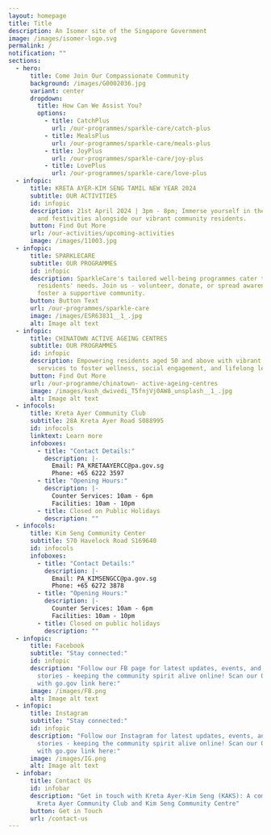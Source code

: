 ```yaml
---
layout: homepage
title: Title
description: An Isomer site of the Singapore Government
image: /images/isomer-logo.svg
permalink: /
notification: ""
sections:
  - hero:
      title: Come Join Our Compassionate Community
      background: /images/G0002036.jpg
      variant: center
      dropdown:
        title: How Can We Assist You?
        options:
          - title: CatchPlus
            url: /our-programmes/sparkle-care/catch-plus
          - title: MealsPlus
            url: /our-programmes/sparkle-care/meals-plus
          - title: JoyPlus
            url: /our-programmes/sparkle-care/joy-plus
          - title: LovePlus
            url: /our-programmes/sparkle-care/love-plus
  - infopic:
      title: KRETA AYER-KIM SENG TAMIL NEW YEAR 2024
      subtitle: OUR ACTIVITIES
      id: infopic
      description: 21st April 2024 | 3pm - 8pm; Immerse yourself in the rich culture
        and festivities alongside our vibrant community residents.
      button: Find Out More
      url: /our-activities/upcoming-activities
      image: /images/11003.jpg
  - infopic:
      title: SPARKLECARE
      subtitle: OUR PROGRAMMES
      id: infopic
      description: SparkleCare's tailored well-being programmes cater to our
        residents' needs. Join us - volunteer, donate, or spread awareness - to
        foster a supportive community.
      button: Button Text
      url: /our-programmes/sparkle-care
      image: /images/ESR63831__1_.jpg
      alt: Image alt text
  - infopic:
      title: CHINATOWN ACTIVE AGEING CENTRES
      subtitle: OUR PROGRAMMES
      id: infopic
      description: Empowering residents aged 50 and above with vibrant programmes and
        services to foster wellness, social engagement, and lifelong learning.
      button: Find Out More
      url: /our-programme/chinatown- active-ageing-centres
      image: /images/kush_dwivedi_T5fnjVj0AW8_unsplash__1_.jpg
      alt: Image alt text
  - infocols:
      title: Kreta Ayer Community Club
      subtitle: 28A Kreta Ayer Road S088995
      id: infocols
      linktext: Learn more
      infoboxes:
        - title: "Contact Details:"
          description: |-
            Email: PA_KRETAAYERCC@pa.gov.sg
            Phone: +65 6222 3597
        - title: "Opening Hours:"
          description: |-
            Counter Services: 10am - 6pm
            Facilities: 10am - 10pm
        - title: Closed on Public Holidays
          description: ""
  - infocols:
      title: Kim Seng Community Center
      subtitle: 570 Havelock Road S169640
      id: infocols
      infoboxes:
        - title: "Contact Details:"
          description: |-
            Email: PA_KIMSENGCC@pa.gov.sg
            Phone: +65 6272 3878
        - title: "Opening Hours:"
          description: |-
            Counter Services: 10am - 6pm
            Facilities: 10am - 10pm
        - title: Closed on public holidays
          description: ""
  - infopic:
      title: Facebook
      subtitle: "Stay connected:"
      id: infopic
      description: "Follow our FB page for latest updates, events, and heartwarming
        stories - keeping the community spirit alive online! Scan our QR code
        with go.gov link here:"
      image: /images/FB.png
      alt: Image alt text
  - infopic:
      title: Instagram
      subtitle: "Stay connected:"
      id: infopic
      description: "Follow our Instagram for latest updates, events, and heartwarming
        stories - keeping the community spirit alive online! Scan our QR code
        with go.gov link here:"
      image: /images/IG.png
      alt: Image alt text
  - infobar:
      title: Contact Us
      id: infobar
      description: "Get in touch with Kreta Ayer-Kim Seng (KAKS): A combination of
        Kreta Ayer Community Club and Kim Seng Community Centre"
      button: Get in Touch
      url: /contact-us
---
```

